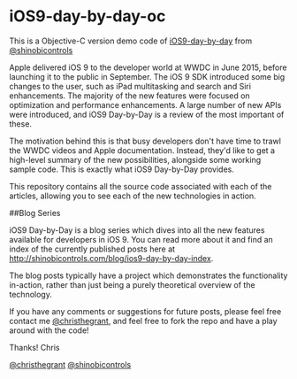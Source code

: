 # iOS9-day-by-day-oc

This is a Objective-C version demo code of [iOS9-day-by-day](https://github.com/shinobicontrols/iOS9-day-by-day)  from [@shinobicontrols](https://twitter.com/shinobicontrols)


Apple delivered iOS 9 to the developer world at WWDC in June 2015, before launching it to the public in September. The iOS 9 SDK introduced some big changes to the user, such as iPad multitasking and search and Siri enhancements. The majority of the new features were focused on optimization and performance enhancements. A large number of new APIs were introduced, and iOS9 Day-by-Day is a review of the most important of these. 

The motivation behind this is that busy developers don't have time to trawl the WWDC videos and Apple documentation. Instead, they'd like to get a high-level summary of the new possibilities, alongside some working sample code. This is exactly what iOS9 Day-by-Day provides.

This repository contains all the source code associated with each of the articles, allowing you to see each of the new technologies in action.

##Blog Series

iOS9 Day-by-Day is a blog series which dives into all the new features available for developers in iOS 9. You can read more about it and find an index of the currently published posts here at http://shinobicontrols.com/blog/ios9-day-by-day-index.

The blog posts typically have a project which demonstrates the functionality in-action, rather than just being a purely theoretical overview of the technology.

If you have any comments or suggestions for future posts, please feel free contact me [@christhegrant](https://twitter.com/christhegrant), and feel free to fork the repo and have a play around with the code!

Thanks!
Chris

[@christhegrant](https://twitter.com/christhegrant) [@shinobicontrols](https://twitter.com/shinobicontrols)
